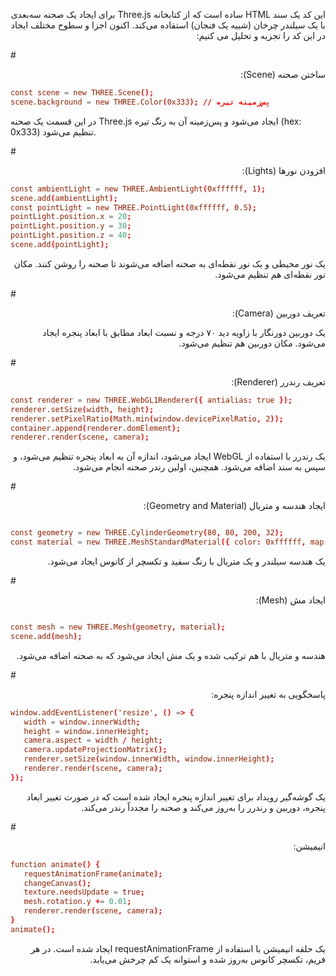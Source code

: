 <p dir="rtl" style="position:right;">
این کد یک سند HTML ساده است که از کتابخانه Three.js برای ایجاد یک صحنه سه‌بعدی با یک سیلندر چرخان (شبیه یک فنجان) استفاده می‌کند. اکنون اجزا و سطوح مختلف ایجاد در این کد را تجزیه و تحلیل می کنیم:

#<p dir="rtl" style="position:right;">ساختن صحنه (Scene):

```toml
const scene = new THREE.Scene();
scene.background = new THREE.Color(0x333); // پس‌زمینه تیره
```
<p dir="rtl" style="position:right;">

در این قسمت یک صحنه Three.js ایجاد می‌شود و پس‌زمینه آن به رنگ تیره (hex: 0x333) تنظیم می‌شود.

#<p dir="rtl" style="position:right;">افزودن نورها (Lights):

```toml
const ambientLight = new THREE.AmbientLight(0xffffff, 1);
scene.add(ambientLight);
const pointLight = new THREE.PointLight(0xffffff, 0.5);
pointLight.position.x = 20;
pointLight.position.y = 30;
pointLight.position.z = 40;
scene.add(pointLight);
```
<p dir="rtl" style="position:right;">
یک نور محیطی و یک نور نقطه‌ای به صحنه اضافه می‌شوند تا صحنه را روشن کنند. مکان نور نقطه‌ای هم تنظیم می‌شود.

#<p dir="rtl" style="position:right;">تعریف دوربین (Camera):

<p dir="rtl" style="position:right;">
یک دوربین دورنگار با زاویه دید ۷۰ درجه و نسبت ابعاد مطابق با ابعاد پنجره ایجاد می‌شود. مکان دوربین هم تنظیم می‌شود.

#<p dir="rtl" style="position:right;">تعریف رندرر (Renderer):

```toml
const renderer = new THREE.WebGL1Renderer({ antialias: true });
renderer.setSize(width, height);
renderer.setPixelRatio(Math.min(window.devicePixelRatio, 2));
container.append(renderer.domElement);
renderer.render(scene, camera);
```
<p dir="rtl" style="position:right;">
یک رندرر با استفاده از WebGL ایجاد می‌شود، اندازه آن به ابعاد پنجره تنظیم می‌شود، و سپس به سند اضافه می‌شود. همچنین، اولین رندر صحنه انجام می‌شود.

#<p dir="rtl" style="position:right;">ایجاد هندسه و متریال (Geometry and Material):

```toml

const geometry = new THREE.CylinderGeometry(80, 80, 200, 32);
const material = new THREE.MeshStandardMaterial({ color: 0xffffff, map: texture });
```
<p dir="rtl" style="position:right;">
یک هندسه سیلندر و یک متریال با رنگ سفید و تکسچر از کانوس ایجاد می‌شود.

#<p dir="rtl" style="position:right;">ایجاد مش (Mesh):

```toml

const mesh = new THREE.Mesh(geometry, material);
scene.add(mesh);
```
<p dir="rtl" style="position:right;">
هندسه و متریال با هم ترکیب شده و یک مش ایجاد می‌شود که به صحنه اضافه می‌شود.

#<p dir="rtl" style="position:right;">پاسخگویی به تغییر اندازه پنجره:

```toml
window.addEventListener('resize', () => {
   width = window.innerWidth;
   height = window.innerHeight;
   camera.aspect = width / height;
   camera.updateProjectionMatrix();
   renderer.setSize(window.innerWidth, window.innerHeight);
   renderer.render(scene, camera);
});
```
<p dir="rtl" style="position:right;">
یک گوشه‌گیر رویداد برای تغییر اندازه پنجره ایجاد شده است که در صورت تغییر ابعاد پنجره، دوربین و رندرر را به‌روز می‌کند و صحنه را مجدداً رندر می‌کند.

#<p dir="rtl" style="position:right;">انیمیشن:

```toml
function animate() {
   requestAnimationFrame(animate);
   changeCanvas();
   texture.needsUpdate = true;
   mesh.rotation.y += 0.01;
   renderer.render(scene, camera);
}
animate();
```
<p dir="rtl" style="position:right;">
یک حلقه انیمیشن با استفاده از requestAnimationFrame ایجاد شده است. در هر فریم، تکسچر کانوس به‌روز شده و استوانه یک کم چرخش می‌یابد.